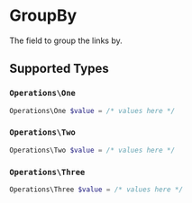 # GroupBy

The field to group the links by.


## Supported Types

### `Operations\One`

```php
Operations\One $value = /* values here */
```

### `Operations\Two`

```php
Operations\Two $value = /* values here */
```

### `Operations\Three`

```php
Operations\Three $value = /* values here */
```

